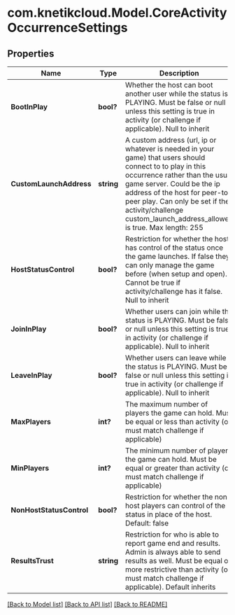 # com.knetikcloud.Model.CoreActivityOccurrenceSettings
## Properties

Name | Type | Description | Notes
------------ | ------------- | ------------- | -------------
**BootInPlay** | **bool?** | Whether the host can boot another user while the status is PLAYING. Must be false or null unless this setting is true in activity (or challenge if applicable). Null to inherit | [optional] 
**CustomLaunchAddress** | **string** | A custom address (url, ip or whatever is needed in your game) that users should connect to to play in this occurrence rather than the usual game server. Could be the ip address of the host for peer-to-peer play. Can only be set if the activity/challenge custom_launch_address_allowed is true. Max length: 255 | [optional] 
**HostStatusControl** | **bool?** | Restriction for whether the host has control of the status once the game launches. If false they can only manage the game before (when setup and open). Cannot be true if activity/challenge has it false. Null to inherit | [optional] 
**JoinInPlay** | **bool?** | Whether users can join while the status is PLAYING. Must be false or null unless this setting is true in activity (or challenge if applicable). Null to inherit | [optional] 
**LeaveInPlay** | **bool?** | Whether users can leave while the status is PLAYING. Must be false or null unless this setting is true in activity (or challenge if applicable). Null to inherit | [optional] 
**MaxPlayers** | **int?** | The maximum number of players the game can hold. Must be equal or less than activity (or must match challenge if applicable) | [optional] 
**MinPlayers** | **int?** | The minimum number of players the game can hold. Must be equal or greater than activity (or must match challenge if applicable) | [optional] 
**NonHostStatusControl** | **bool?** | Restriction for whether the non-host players can control of the status in place of the host. Default: false | [optional] 
**ResultsTrust** | **string** | Restriction for who is able to report game end and results. Admin is always able to send results as well. Must be equal or more restrictive than activity (or must match challenge if applicable). Default inherits | [optional] 

[[Back to Model list]](../README.md#documentation-for-models) [[Back to API list]](../README.md#documentation-for-api-endpoints) [[Back to README]](../README.md)

